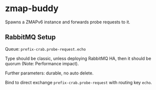 zmap-buddy
==========

Spawns a ZMAPv6 instance and forwards probe requests to it.

## RabbitMQ Setup

Queue: `prefix-crab.probe-request.echo`

Type should be classic, unless deploying RabbitMQ HA, then it should be quorum (Note: Performance impact).

Further parameters: durable, no auto delete.

Bind to direct exchange `prefix-crab.probe-request` with routing key `echo`.
